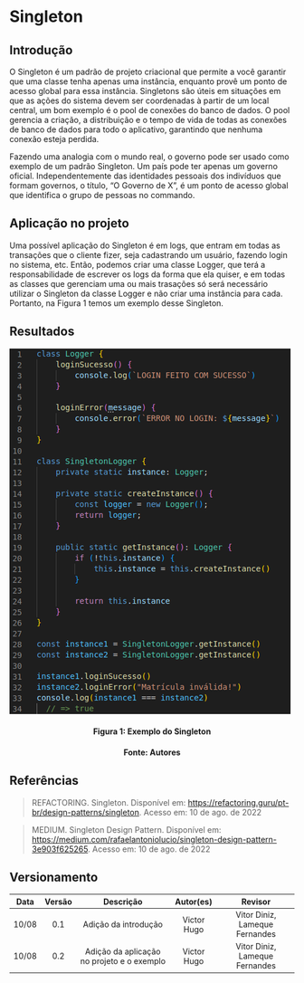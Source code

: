 # Singleton

## Introdução

O Singleton é um padrão de projeto criacional que permite a você garantir que uma classe tenha apenas uma instância, enquanto provê um ponto de acesso global para essa instância. Singletons são úteis em situações em que as ações do sistema devem ser coordenadas à partir de um local central, um bom exemplo é o pool de conexões do banco de dados. O pool gerencia a criação, a distribuição e o tempo de vida de todas as conexões de banco de dados para todo o aplicativo, garantindo que nenhuma conexão esteja perdida.

Fazendo uma analogia com o mundo real, o governo pode ser usado como exemplo de um padrão Singleton. Um país pode ter apenas um governo oficial. Independentemente das identidades pessoais dos indivíduos que formam governos, o título, “O Governo de X”, é um ponto de acesso global que identifica o grupo de pessoas no commando.

## Aplicação no projeto

Uma possível aplicação do Singleton é em logs, que entram em todas as transações que o cliente fizer, seja cadastrando um usuário, fazendo login no sistema, etc. Então, podemos criar uma classe Logger, que terá a responsabilidade de escrever os logs da forma que ela quiser, e em todas as classes que gerenciam uma ou mais trasações só será necessário utilizar o Singleton da classe Logger e não criar uma instância para cada. Portanto, na Figura 1 temos um exemplo desse Singleton.

## Resultados

![Singleton](../assets/img/singleton.png)

<h4 align = "center">Figura 1: Exemplo do Singleton</h6>
<h4 align = "center">Fonte: Autores</h6>

## Referências

> REFACTORING. Singleton. Disponível em: <https://refactoring.guru/pt-br/design-patterns/singleton>. Acesso em: 10 de ago. de 2022

> MEDIUM. Singleton Design Pattern. Disponível em: <https://medium.com/rafaelantoniolucio/singleton-design-pattern-3e903f625265>. Acesso em: 10 de ago. de 2022

## Versionamento

| Data  | Versão |                 Descrição                  |  Autor(es)  |            Revisor             |
| :---: | :----: | :----------------------------------------: | :---------: | :----------------------------: |
| 10/08 |  0.1   |            Adição da introdução            | Victor Hugo | Vitor Diniz, Lameque Fernandes |
| 10/08 |  0.2   | Adição da aplicação no projeto e o exemplo | Victor Hugo | Vitor Diniz, Lameque Fernandes |
